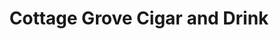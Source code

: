 ---
title: "Cottage Grove Cigar and Drink"
url: /cottage-grove/cottage-grove-cigar-and-drink/
shop: alcohol
---
